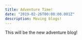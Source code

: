 ```yaml
---
title: Adventure Time!
date: "2019-02-26T00:00:00.001Z"
description: Moving blogs!
---
```


This will be the new adventure blog!

